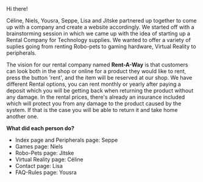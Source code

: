 Hi there!

Céline, Niels, Yousra, Seppe, Lisa and Jitske partnered up together to come up with a company and create a website accordingly.
We started off with a brainstorming session in which we came up with the idea of starting up a Rental Company for Technology supplies. We wanted to offer a variety of suplies going from renting Robo-pets to gaming hardware, Virtual Reality to peripherals.

The vision for our rental company named <b>Rent-A-Way</b> is that customers can look both in the shop or online for a product they would like to rent, press the button 'rent', and the item will be reserved at our shop. We have different Rental options, you can rent monthly or yearly after paying a deposit which you will be getting back when returning the product without any damage.
In the rental prices, there's already an insurance included which will protect you from any damage to the product caused by the system. If that is the case you will be able to return it and take home another one.

<b>What did each person do?</b>
<ul>
  <li>Index page and Peripherals page: Seppe</li>
  <li> Games page: Niels</li>
  <li>Robo-Pets page: Jitske</li>
  <li>Virtual Reality page: Céline</li>
  <li>Contact page: Lisa</li>
  <li>FAQ-Rules page: Yousra</li>
  </ul>
